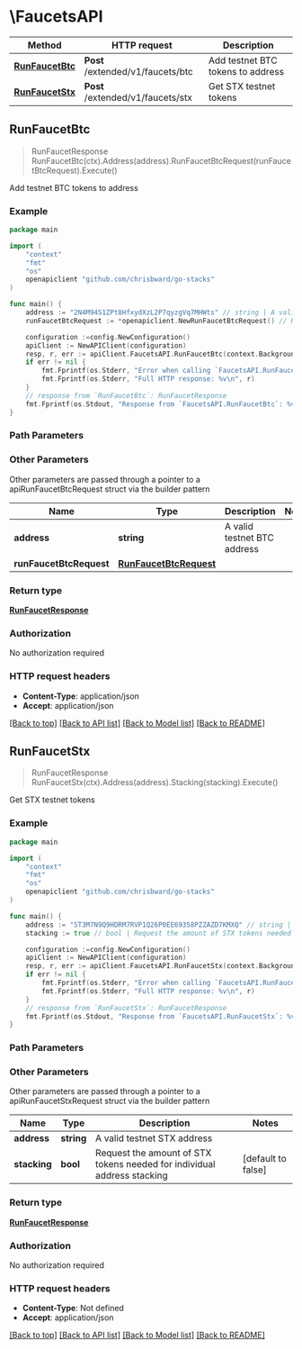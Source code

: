 # \FaucetsAPI



Method | HTTP request | Description
------------- | ------------- | -------------
[**RunFaucetBtc**](FaucetsAPI.md#RunFaucetBtc) | **Post** /extended/v1/faucets/btc | Add testnet BTC tokens to address
[**RunFaucetStx**](FaucetsAPI.md#RunFaucetStx) | **Post** /extended/v1/faucets/stx | Get STX testnet tokens



## RunFaucetBtc

> RunFaucetResponse RunFaucetBtc(ctx).Address(address).RunFaucetBtcRequest(runFaucetBtcRequest).Execute()

Add testnet BTC tokens to address



### Example

```go
package main

import (
	"context"
	"fmt"
	"os"
	openapiclient "github.com/chrisbward/go-stacks"
)

func main() {
	address := "2N4M94S1ZPt8HfxydXzL2P7qyzgVq7MHWts" // string | A valid testnet BTC address
	runFaucetBtcRequest := *openapiclient.NewRunFaucetBtcRequest() // RunFaucetBtcRequest |  (optional)

	configuration :=config.NewConfiguration()
	apiClient := NewAPIClient(configuration)
	resp, r, err := apiClient.FaucetsAPI.RunFaucetBtc(context.Background()).Address(address).RunFaucetBtcRequest(runFaucetBtcRequest).Execute()
	if err != nil {
		fmt.Fprintf(os.Stderr, "Error when calling `FaucetsAPI.RunFaucetBtc``: %v\n", err)
		fmt.Fprintf(os.Stderr, "Full HTTP response: %v\n", r)
	}
	// response from `RunFaucetBtc`: RunFaucetResponse
	fmt.Fprintf(os.Stdout, "Response from `FaucetsAPI.RunFaucetBtc`: %v\n", resp)
}
```

### Path Parameters



### Other Parameters

Other parameters are passed through a pointer to a apiRunFaucetBtcRequest struct via the builder pattern


Name | Type | Description  | Notes
------------- | ------------- | ------------- | -------------
 **address** | **string** | A valid testnet BTC address | 
 **runFaucetBtcRequest** | [**RunFaucetBtcRequest**](RunFaucetBtcRequest.md) |  | 

### Return type

[**RunFaucetResponse**](RunFaucetResponse.md)

### Authorization

No authorization required

### HTTP request headers

- **Content-Type**: application/json
- **Accept**: application/json

[[Back to top]](#) [[Back to API list]](../README.md#documentation-for-api-endpoints)
[[Back to Model list]](../README.md#documentation-for-models)
[[Back to README]](../README.md)


## RunFaucetStx

> RunFaucetResponse RunFaucetStx(ctx).Address(address).Stacking(stacking).Execute()

Get STX testnet tokens



### Example

```go
package main

import (
	"context"
	"fmt"
	"os"
	openapiclient "github.com/chrisbward/go-stacks"
)

func main() {
	address := "ST3M7N9Q9HDRM7RVP1Q26P0EE69358PZZAZD7KMXQ" // string | A valid testnet STX address
	stacking := true // bool | Request the amount of STX tokens needed for individual address stacking (optional) (default to false)

	configuration :=config.NewConfiguration()
	apiClient := NewAPIClient(configuration)
	resp, r, err := apiClient.FaucetsAPI.RunFaucetStx(context.Background()).Address(address).Stacking(stacking).Execute()
	if err != nil {
		fmt.Fprintf(os.Stderr, "Error when calling `FaucetsAPI.RunFaucetStx``: %v\n", err)
		fmt.Fprintf(os.Stderr, "Full HTTP response: %v\n", r)
	}
	// response from `RunFaucetStx`: RunFaucetResponse
	fmt.Fprintf(os.Stdout, "Response from `FaucetsAPI.RunFaucetStx`: %v\n", resp)
}
```

### Path Parameters



### Other Parameters

Other parameters are passed through a pointer to a apiRunFaucetStxRequest struct via the builder pattern


Name | Type | Description  | Notes
------------- | ------------- | ------------- | -------------
 **address** | **string** | A valid testnet STX address | 
 **stacking** | **bool** | Request the amount of STX tokens needed for individual address stacking | [default to false]

### Return type

[**RunFaucetResponse**](RunFaucetResponse.md)

### Authorization

No authorization required

### HTTP request headers

- **Content-Type**: Not defined
- **Accept**: application/json

[[Back to top]](#) [[Back to API list]](../README.md#documentation-for-api-endpoints)
[[Back to Model list]](../README.md#documentation-for-models)
[[Back to README]](../README.md)

